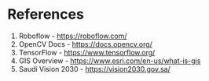 # References
1. Roboflow - https://roboflow.com/ 
2. OpenCV Docs - https://docs.opencv.org/ 
3. TensorFlow - https://www.tensorflow.org/ 
4. GIS Overview - https://www.esri.com/en-us/what-is-gis 
5. Saudi Vision 2030 - https://vision2030.gov.sa/
